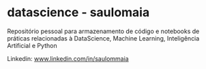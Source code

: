 # datascience - saulomaia
Repositório pessoal para armazenamento de código e notebooks de práticas relacionadas à DataScience, Machine Learning, Inteligência Artificial e Python

Linkedin: www.linkedin.com/in/saulommaia
